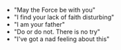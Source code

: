 * "May the Force be with you"
* "I find your lack of faith disturbing"
* "I am your father"
* "Do or do not. There is no try"
* "I've got a nad feeling about this"
